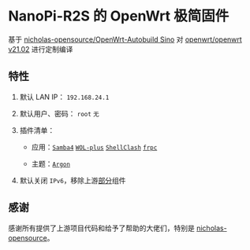 # NanoPi-R2S 的 OpenWrt 极简固件

基于 [nicholas-opensource/OpenWrt-Autobuild Sino](https://github.com/nicholas-opensource/OpenWrt-Autobuild/tree/Sino) 对 [openwrt/openwrt v21.02](https://github.com/openwrt/openwrt/tree/openwrt-21.02) 进行定制编译

## 特性

1. 默认 LAN IP： `192.168.24.1`

3. 默认用户、密码： `root` `无`

4. 插件清单：

    - 应用：[`Samba4`](https://github.com/openwrt/luci/tree/openwrt-21.02/applications/luci-app-samba4) [`WOL-plus`](https://github.com/msylgj/OpenWrt_luci-app/tree/main/luci-app-services-wolplus) [`ShellClash`](https://github.com/juewuy/ShellClash) [`frpc`](https://github.com/fatedier/frp)
    
    - 主题：[`Argon`](https://github.com/jerrykuku/luci-theme-argon/tree/master)

5. 默认关闭 `IPv6`，移除上游[部分](https://github.com/RikudouPatrickstar/R2S-OpenWrt/blob/master/SCRIPTS/my_prepare_package.sh#L10)组件

## 感谢

感谢所有提供了上游项目代码和给予了帮助的大佬们，特别是 [nicholas-opensource](https://github.com/nicholas-opensource)。

